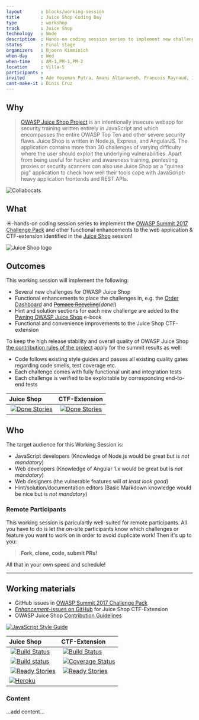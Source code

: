 ```yaml
---
layout       : blocks/working-session
title        : Juice Shop Coding Day
type         : workshop
track        : Juice Shop
technology   : Node
description  : Hands-on coding session series to implement new challenges and other features in OWASP Juice Shop and its CTF-extension project.
status       : Final stage
organizers   : Bjoern Kimminich
when-day     : Wed
when-time    : AM-1,PM-1,PM-2
location     : Villa-5
participants :
invited      : Ade Yoseman Putra, Amani Altarawneh, Francois Raynaud, Ingo Hanke, Madhu Akula, Stefano Di Paola, Tiago Mendo, Timo Pagel, Victor Vidigal Ribeiro, Josh Grossman
cant-make-it : Dinis Cruz
---
```


## Why

> [OWASP Juice Shop Project](https://www.owasp.org/index.php/OWASP_Juice_Shop_Project "OWASP Juice Shop Project")
> is an intentionally insecure webapp for security training written
> entirely in JavaScript and which encompasses the entire OWASP Top Ten
> and other severe security flaws. Juice Shop is written in Node.js,
> Express, and AngularJS. The application contains more than 30
> challenges of varying difficulty where the user should exploit the
> underlying vulnerabilities. Apart from being useful for hacker and
> awareness training, pentesting proxies or security scanners can also
> use Juice Shop as a "guinea pig" application to check how well their
> tools cope with JavaScript-heavy application frontends and REST APIs.

![Collabocats](https://octodex.github.com/images/collabocats.jpg)

## What

☀-hands-on coding session series to implement the
[OWASP Summit 2017 Challenge Pack](https://github.com/bkimminich/juice-shop/milestone/3)
and other functional enhancements to the web application & CTF-extension
identified in the [Juice Shop](Juice-Shop-Brainstorming.md) session!

![Juice Shop logo](https://github.com/bkimminich/juice-shop/raw/master/app/public/images/JuiceShop_Logo_100px.png)

## Outcomes

This working session will implement the following:

- Several new challenges for OWASP Juice Shop
- Functional enhancements to place the challenges in, e.g. the
  [Order Dashboard](https://github.com/bkimminich/juice-shop/issues/244)
  and
  [~~Pomace Recycling~~](https://github.com/bkimminich/juice-shop/issues/243)(_done!_)
- Hint and solution sections for each new challenge are added to the
  [Pwning OWASP Juice Shop](https://www.gitbook.com/book/bkimminich/pwning-owasp-juice-shop/details)
  e-book
- Functional and convenience improvements to the Juice Shop
  CTF-extension

To keep the high release stability and overall quality of OWASP Juice
Shop
[the contribution rules of the project](https://github.com/bkimminich/juice-shop/blob/master/CONTRIBUTING.md)
apply for the summit results as well:

- Code follows existing style guides and passes all existing quality
  gates regarding code smells, test coverage etc.
- Each challenge comes with fully functional unit and integration tests
- Each challenge is verified to be exploitable by corresponding
  end-to-end tests

| Juice Shop                                                                                                                          | CTF-Extension                                                                                                                               |
|:------------------------------------------------------------------------------------------------------------------------------------|:--------------------------------------------------------------------------------------------------------------------------------------------|
|  [![Done Stories](https://badge.waffle.io/bkimminich/juice-shop.svg?label=done&title=Done)](https://waffle.io/bkimminich/juice-shop) |  [![Done Stories](https://badge.waffle.io/bkimminich/juice-shop-ctf.svg?label=done&title=Done)](https://waffle.io/bkimminich/juice-shop-ctf) |

## Who

The target audience for this Working Session is:

- JavaScript developers (Knowledge of Node.js would be great but is _not
  mandatory_)
- Web developers (Knowledge of Angular 1.x would be great but is _not
  mandatory_)
- Web designers (the vulnerable features will _at least look good_)
- Hint/solution/documentation editors (Basic Markdown knowledge would be
  nice but is _not mandatory_)

### Remote Participants

This working session is pariculartly well-suited for remote
participants. All you have to do is let the on-site participants know
which challenges or feature you want to work on in order to avoid
duplicate work! Then it's up to you:

> **Fork, clone, code, submit PRs!**

All that in your own speed and schedule!

---

## Working materials

- GitHub issues in
  [OWASP Summit 2017 Challenge Pack](https://github.com/bkimminich/juice-shop/milestone/3)
- [_Enhancement_-issues on GitHub](https://github.com/bkimminich/juice-shop-ctf/issues?q=is%3Aissue+is%3Aopen+label%3Aenhancement)
  for Juice Shop CTF-Extension
- OWASP Juice Shop
  [Contribution Guidelines](https://github.com/bkimminich/juice-shop/blob/master/CONTRIBUTING.md)

[![JavaScript Style Guide](https://cdn.rawgit.com/feross/standard/master/badge.svg)](https://github.com/feross/standard)

| Juice Shop                                                                                                                                                                   | CTF-Extension                                                                                                                                                                   |
|:-----------------------------------------------------------------------------------------------------------------------------------------------------------------------------|:--------------------------------------------------------------------------------------------------------------------------------------------------------------------------------|
|  [![Build Status](https://travis-ci.org/bkimminich/juice-shop.svg?branch=develop)](https://travis-ci.org/bkimminich/juice-shop)                                               |  [![Build Status](https://travis-ci.org/bkimminich/juice-shop-ctf.svg?branch=develop)](https://travis-ci.org/bkimminich/juice-shop-ctf)                                          |
|  [![Build status](https://ci.appveyor.com/api/projects/status/903c6mnns4t7p6fa/branch/develop?svg=true)](https://ci.appveyor.com/project/bkimminich/juice-shop/branch/master) |  [![Coverage Status](https://coveralls.io/repos/github/bkimminich/juice-shop-ctf/badge.svg?branch=master)](https://coveralls.io/github/bkimminich/juice-shop-ctf?branch=develop) |
|  [![Ready Stories](https://badge.waffle.io/bkimminich/juice-shop.svg?label=ready&title=Ready)](https://waffle.io/bkimminich/juice-shop)                                       |  [![Ready Stories](https://badge.waffle.io/bkimminich/juice-shop-ctf.svg?label=ready&title=Ready)](https://waffle.io/bkimminich/juice-shop-ctf)                                  |
| [![Heroku](https://heroku-badge.herokuapp.com/?app=juice-shop-staging)](https://juice-shop-staging.herokuapp.com)                                                            |                                                                                                                                                                                  |

### Content

...add content...
